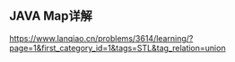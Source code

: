 ## JAVA Map详解

https://www.lanqiao.cn/problems/3614/learning/?page=1&first_category_id=1&tags=STL&tag_relation=union
